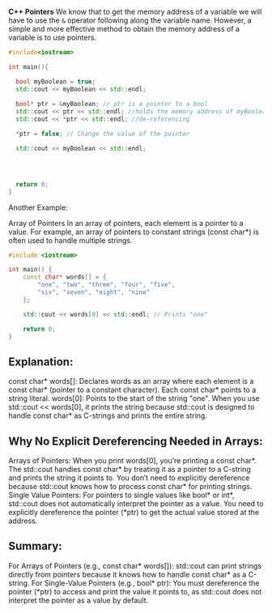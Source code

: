 **C++ Pointers**
We know that to get the memory address of a variable we will have to use the `&` operator following along the variable name. However, a simple and more effective method to obtain the memory address of a variable is to use pointers.

```cpp
#include<iostream>

int main(){

  bool myBoolean = true;
  std::cout << myBoolean << std::endl;
  
  bool* ptr = &myBoolean; // ptr is a pointer to a bool
  std::cout << ptr << std::endl; //holds the memory address of myBoolean
  std::cout << *ptr << std::endl; //de-referencing

  *ptr = false; // Change the value of the pointer

  std::cout << myBoolean << std::endl;




  return 0;
}
``````
Another Example:

Array of Pointers
In an array of pointers, each element is a pointer to a value. For example, an array of pointers to constant strings (const char*) is often used to handle multiple strings.

```cpp
#include <iostream>

int main() {
    const char* words[] = {
        "one", "two", "three", "four", "five",
        "six", "seven", "eight", "nine"
    };

    std::cout << words[0] << std::endl; // Prints "one"

    return 0;
}

```````

## Explanation:
const char* words[]: Declares words as an array where each element is a const char* (pointer to a constant character). Each const char* points to a string literal.
words[0]: Points to the start of the string "one". When you use std::cout << words[0], it prints the string because std::cout is designed to handle const char* as C-strings and prints the entire string.

## Why No Explicit Dereferencing Needed in Arrays:
Arrays of Pointers: When you print words[0], you’re printing a const char*. The std::cout handles const char* by treating it as a pointer to a C-string and prints the string it points to. You don’t need to explicitly dereference because std::cout knows how to process const char* for printing strings.
Single Value Pointers: For pointers to single values like bool* or int*, std::cout does not automatically interpret the pointer as a value. You need to explicitly dereference the pointer (*ptr) to get the actual value stored at the address.

## Summary:
For Arrays of Pointers (e.g., const char* words[]): std::cout can print strings directly from pointers because it knows how to handle const char* as a C-string.
For Single-Value Pointers (e.g., bool* ptr): You must dereference the pointer (*ptr) to access and print the value it points to, as std::cout does not interpret the pointer as a value by default.


